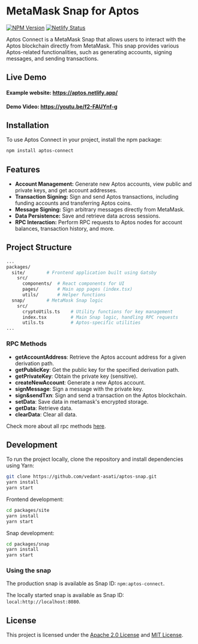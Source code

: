# MetaMask Snap for Aptos
[![NPM Version](https://img.shields.io/npm/v/aptos-connect.svg)](https://www.npmjs.com/package/aptos-connect)
[![Netlify Status](https://api.netlify.com/api/v1/badges/d2fdddce-cf7f-420f-86db-92d59f3e45c0/deploy-status)](https://app.netlify.com/sites/aptos/deploys)

Aptos Connect is a MetaMask Snap that allows users to interact with the Aptos blockchain directly from MetaMask. This snap provides various Aptos-related functionalities, such as generating accounts, signing messages, and sending transactions.

## Live Demo
#### Example website: https://aptos.netlify.app/

#### Demo Video: https://youtu.be/f2-FAUYnf-g

## Installation
To use Aptos Connect in your project, install the npm package:

```bash
npm install aptos-connect
```

## Features

- **Account Management:** Generate new Aptos accounts, view public and private keys, and get account addresses.
- **Transaction Signing:** Sign and send Aptos transactions, including funding accounts and transferring Aptos coins.
- **Message Signing:** Sign arbitrary messages directly from MetaMask.
- **Data Persistence:** Save and retrieve data across sessions.
- **RPC Interaction:** Perform RPC requests to Aptos nodes for account balances, transaction history, and more.

## Project Structure

```bash
...
packages/
  site/        # Frontend application built using Gatsby
    src/
      components/  # React components for UI
      pages/       # Main app pages (index.tsx)
      utils/       # Helper functions
  snap/        # MetaMask Snap logic
    src/
      cryptoUtils.ts    # Utility functions for key management
      index.tsx         # Main Snap logic, handling RPC requests
      utils.ts          # Aptos-specific utilities
...
```

### RPC Methods

- **getAccountAddress**: Retrieve the Aptos account address for a given derivation path.
- **getPublicKey**: Get the public key for the specified derivation path.
- **getPrivateKey**: Obtain the private key (sensitive).
- **createNewAccount**: Generate a new Aptos account.
- **signMessage**: Sign a message with the private key.
- **sign&sendTxn**: Sign and send a transaction on the Aptos blockchain.
- **setData**: Save data in metamask's encrypted storage.
- **getData**: Retrieve data.
- **clearData**: Clear all data.

Check more about all rpc methods [here](./packages/snap/src/index.tsx).


<!-- ## Usage

### MetaMask Snap Integration

To integrate the Aptos Snap into your MetaMask-enabled dApp, invoke the Snap with the `wallet_invokeSnap` method:

```typescript
await window.ethereum.request({
  method: 'wallet_invokeSnap',
  params: {
    snapId: 'npm:aptos-connect',
    request: { method: 'getAccountAddress' }
  },
});
```

You can interact with various RPC methods available in the snap, including:

- `getAccountAddress`
- `getPublicKey`
- `getPrivateKey`
- `createNewAccount`
- `signMessage`
- `sign&sendTxn`

For a full list of available methods, see the [snap source code](./packages/snap/src/index.tsx).

### Example: Creating a New Account

```typescript
const accountAddress = await window.ethereum.request({
  method: 'wallet_invokeSnap',
  params: {
    snapId: 'npm:aptos-connect',
    request: { method: 'createNewAccount' },
  },
});
console.log('New Account Address:', accountAddress);
```

### Example: Signing and Sending a Transaction

```typescript
const txnHash = await window.ethereum.request({
  method: 'wallet_invokeSnap',
  params: {
    snapId: 'npm:aptos-connect',
    request: {
      method: 'sign&sendTxn',
      params: {
        derivationPath: "m/44'/637'/0'/0'/0'",
        txnDetails: { receiver: '0x1..', amount: 1000 },
      },
    },
  },
});
console.log('Transaction Hash:', txnHash);
``` -->

## Development

To run the project locally, clone the repository and install dependencies using Yarn:

```bash
git clone https://github.com/vedant-asati/aptos-snap.git
yarn install
yarn start
```

Frontend development:

```bash
cd packages/site
yarn install
yarn start
```

Snap development:

```bash
cd packages/snap
yarn install
yarn start
```

### Using the snap

The production snap is available as Snap ID: `npm:aptos-connect`.

The locally started snap is available as Snap ID: `local:http://localhost:8080`.

## License

This project is licensed under the [Apache 2.0 License](./LICENSE.APACHE2) and [MIT License](./LICENSE.MIT0).

